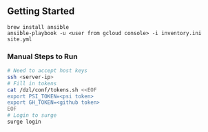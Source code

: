 ## Getting Started

```
brew install ansible
ansible-playbook -u <user from gcloud console> -i inventory.ini site.yml
```

### Manual Steps to Run

```bash
# Need to accept host keys
ssh <server-ip>
# Fill in tokens
cat /dzl/conf/tokens.sh <<EOF
export PSI_TOKEN=<psi token>
export GH_TOKEN=<github token>
EOF
# Login to surge
surge login
```
